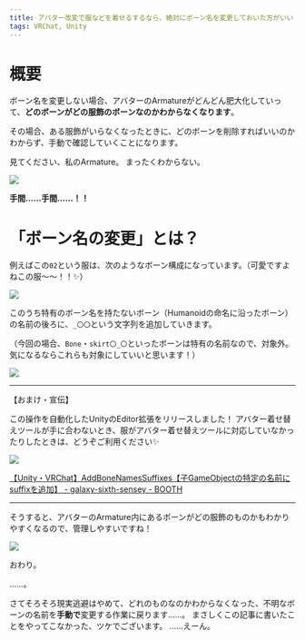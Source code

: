 ```yaml
---
title: アバター改変で服などを着せるするなら、絶対にボーン名を変更しておいた方がいい
tags: VRChat, Unity
---
```

# 概要

ボーン名を変更しない場合、アバターのArmatureがどんどん肥大化していって、**どのボーンがどの服飾のボーンなのかわからなくなります**。

その場合、ある服飾がいらなくなったときに、どのボーンを削除すればいいのかわからず、手動で確認していくことになります。

見てください、私のArmature。
まったくわからない。

![](/2020-12-30-vrchat-we-must-do-name-bones-with-suffix/abandon.png)

**手間……手間……！！**

# 「ボーン名の変更」とは？

例えばこの`02`という服は、次のようなボーン構成になっています。（可愛ですよねこの服～～！！:sparkles:）

![](/2020-12-30-vrchat-we-must-do-name-bones-with-suffix/unnamed.png)

このうち特有のボーン名を持たないボーン（Humanoidの命名に沿ったボーン）の名前の後ろに、`_〇〇`という文字列を追加していきます。

（今回の場合、`Bone`・`skirt〇_〇`といったボーンは特有の名前なので、対象外。気になるならこれらも対象にしていいと思います！）

![](/2020-12-30-vrchat-we-must-do-name-bones-with-suffix/named.png)

- - -

【おまけ・宣伝】

この操作を自動化したUnityのEditor拡張をリリースしました！
アバター着せ替えツールが手に合わないとき、服がアバター着せ替えツールに対応していなかったりしたときは、どうぞご利用ください:sparkles:

[![](/2020-12-30-vrchat-we-must-do-name-bones-with-suffix/AddBoneNamesSuffixes.png)](https://aiya000.booth.pm/items/2615466)

[【Unity・VRChat】AddBoneNamesSuffixes【子GameObjectの特定の名前にsuffixを追加】 - galaxy-sixth-sensey - BOOTH](https://aiya000.booth.pm/items/2615466)

- - -

そうすると、アバターのArmature内にあるボーンがどの服飾のものかもわかりやすくなるので、管理しやすいですね！

![](/2020-12-30-vrchat-we-must-do-name-bones-with-suffix/clearly.png)

おわり。

……。

さてそろそろ現実逃避はやめて、どれのものなのかわからなくなった、不明なボーンの名前を**手動で**変更する作業に戻ります……。
まさしくこの記事に書いたことをやってこなかった、ツケでございます。
……えーん。
